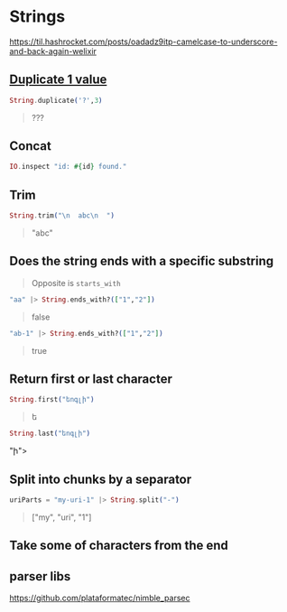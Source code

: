 # Strings

https://til.hashrocket.com/posts/oadadz9itp-camelcase-to-underscore-and-back-again-welixir

## [Duplicate 1 value](https://stackoverflow.com/a/41351683)

```ex
String.duplicate('?',3)
```
> ???


## Concat

```ex
IO.inspect "id: #{id} found."
```

## Trim

```ex
String.trim("\n  abc\n  ")
```
> "abc"

## Does the string ends with a specific substring

> Opposite is `starts_with`

```ex
"aa" |> String.ends_with?(["1","2"])
```
> false

```ex
"ab-1" |> String.ends_with?(["1","2"])
```
> true

## Return first or last character

```ex
String.first("եոգլի")
```
> ե

```ex
String.last("եոգլի")
```
"ի">

## Split into chunks by a separator

```ex
uriParts = "my-uri-1" |> String.split("-")
```
> ["my", "uri", "1"]

## Take some of characters from the end


## parser libs

https://github.com/plataformatec/nimble_parsec
